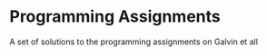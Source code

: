 Programming Assignments
=======================

A set of solutions to the programming assignments on Galvin et all
